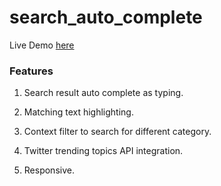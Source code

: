 # search_auto_complete

Live Demo [here](http://shogunsea/playground/auto_complete/)


### Features

1. Search result auto complete as typing.

2. Matching text highlighting.

3. Context filter to search for different category.

4. Twitter trending topics API integration.

5. Responsive.
